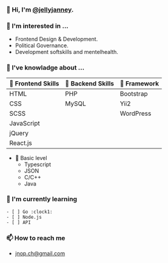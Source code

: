 ### 👋 Hi, I'm [@jellyjanney](https://github.com/jellyjanney). ###
### 👀 I'm interested in ... ###
- Frontend Design & Development.
- Political Governance.
- Development softskills and mentelhealth.
### 🎒 I've knowladge about ... ###

| 🐤 Frontend Skills | 🐣 Backend Skills | 🐥 Framework |
|:-----------------|:---------------|:-----------|
|   HTML            |   PHP           |  Bootstrap  |
|   CSS             |   MySQL         |  Yii2       |
|   SCSS            |                 |  WordPress  |
|   JavaScript      |                 |             |
|   jQuery          |                 |             |
|   React.js        |                 |             |

- 🐣 Basic level
    - Typescript
    - JSON
    - C/C++
    - Java

### 🔴 I'm currently learning ###
    - [ ] Go :clock1:
    - [ ] Node.js
    - [ ] API
### 📫 How to reach me ### 
  - jnop.ch@gmail.com
